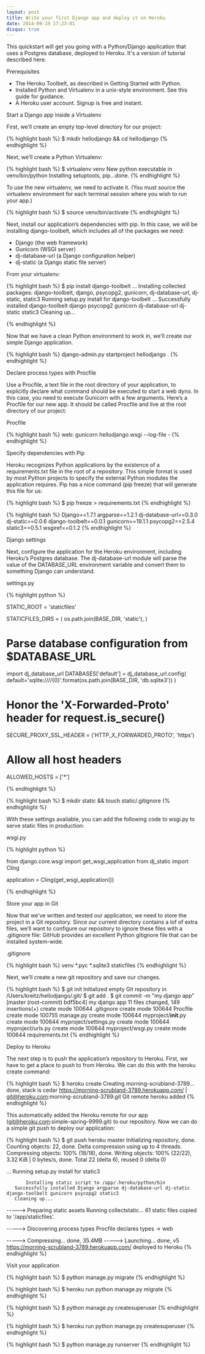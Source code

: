 ```yaml
---
layout: post
title: Write your first Django app and deploy it on Heroku
date: 2014-09-19 17:23:01 
disqus: true
---
```


This quickstart will get you going with a Python/Django application that uses a Postgres 
database, deployed to Heroku. It's a version of tutorial described here. 

Prerequisites

- The Heroku Toolbelt, as described in Getting Started with Python.
- Installed Python and Virtualenv in a unix-style environment. See this guide for guidance.
- A Heroku user account. Signup is free and instant.

Start a Django app inside a Virtualenv

First, we’ll create an empty top-level directory for our project:

{% highlight bash %}
$ mkdir hellodjango && cd hellodjango
{% endhighlight %}

Next, we’ll create a Python Virtualenv:

{% highlight bash %}
$ virtualenv venv
New python executable in venv/bin/python
Installing setuptools, pip...done.
{% endhighlight %}

To use the new virtualenv, we need to activate it. (You must source the virtualenv environment for each terminal session where you wish to run your app.)

{% highlight bash %}
$ source venv/bin/activate
{% endhighlight %}

Next, install our application’s dependencies with pip. In this case, we will be installing django-toolbelt, which includes all of the packages we need:

- Django (the web framework)
- Gunicorn (WSGI server)
- dj-database-url (a Django configuration helper)
- dj-static (a Django static file server)

From your virtualenv:

{% highlight bash %}
$ pip install django-toolbelt
... 
Installing collected packages: django-toolbelt, django, psycopg2, gunicorn, dj-database-url, dj-static, static3
  Running setup.py install for django-toolbelt
... 
Successfully installed django-toolbelt django psycopg2 gunicorn dj-database-url dj-static static3
Cleaning up...

{% endhighlight %}

Now that we have a clean Python environment to work in, we’ll create our simple Django 
application.

{% highlight bash %}
 django-admin.py startproject hellodjango . 
{% endhighlight %}

Declare process types with Procfile

Use a Procfile, a text file in the root directory of your application, to explicitly declare what command should be executed to start a web dyno. In this case, you need to execute Gunicorn with a few arguments.
Here’s a Procfile for our new app. It should be called Procfile and live at the root directory of our project:

Procfile

{% highlight bash %}
web: gunicorn hellodjango.wsgi --log-file -
{% endhighlight %}

Specify dependencies with Pip

Heroku recognizes Python applications by the existence of a requirements.txt file in the root of a repository. This simple format is used by most Python projects to specify the external Python modules the application requires.
Pip has a nice command (pip freeze) that will generate this file for us:

{% highlight bash %}
$ pip freeze > requirements.txt
{% endhighlight %}

{% highlight bash %}
Django==1.7.1
argparse==1.2.1
dj-database-url==0.3.0
dj-static==0.0.6
django-toolbelt==0.0.1
gunicorn==19.1.1
psycopg2==2.5.4
static3==0.5.1
wsgiref==0.1.2
{% endhighlight %}


Django settings

Next, configure the application for the Heroku environment, including Heroku’s Postgres database. The dj-database-url module will parse the value of the DATABASE_URL environment variable and convert them to something Django can understand.



settings.py

{% highlight python %}

STATIC_ROOT = 'staticfiles'

STATICFILES_DIRS = (
    os.path.join(BASE_DIR, 'static'),
)

# Parse database configuration from $DATABASE_URL
import dj_database_url
DATABASES['default'] =  dj_database_url.config(    
    default='sqlite:////{0}'.format(os.path.join(BASE_DIR, 'db.sqlite3'))
)

# Honor the 'X-Forwarded-Proto' header for request.is_secure()
SECURE_PROXY_SSL_HEADER = ('HTTP_X_FORWARDED_PROTO', 'https')

# Allow all host headers
ALLOWED_HOSTS = ['*']

{% endhighlight %}

{% highlight bash %}
$ mkdir static && touch static/.gitignore
{% endhighlight %}

With these settings available, you can add the following code to wsgi.py to serve static files in production:

wsgi.py

{% highlight python %}

from django.core.wsgi import get_wsgi_application
from dj_static import Cling

application = Cling(get_wsgi_application())

{% endhighlight %}

Store your app in Git

Now that we’ve written and tested our application, we need to store the project in a Git repository.
Since our current directory contains a lof of extra files, we’ll want to configure our repository to ignore these files with a .gitignore file:
GitHub provides an excellent Python gitignore file that can be installed system-wide.

.gitignore

{% highlight bash %}
venv
*.pyc
*.sqlite3
staticfiles
{% endhighlight %}

Next, we’ll create a new git repository and save our changes.

{% highlight bash %}
$ git init
Initialized empty Git repository in /Users/kreitz/hellodjango/.git/
$ git add .
$ git commit -m "my django app"
[master (root-commit) bdf5bc4] my django app
 11 files changed, 149 insertions(+)
 create mode 100644 .gitignore
 create mode 100644 Procfile
 create mode 100755 manage.py
 create mode 100644 myproject/__init__.py
 create mode 100644 myproject/settings.py
 create mode 100644 myproject/urls.py
 create mode 100644 myproject/wsgi.py
 create mode 100644 requirements.txt
{% endhighlight %} 
 
Deploy to Heroku

The next step is to push the application’s repository to Heroku. First, we have to get a place to push to from Heroku. We can do this with the heroku create command:

{% highlight bash %}
$ heroku create
Creating morning-scrubland-3789... done, stack is cedar
https://morning-scrubland-3789.herokuapp.com/ | git@heroku.com:morning-scrubland-3789.git
Git remote heroku added
{% endhighlight %}

This automatically added the Heroku remote for our app (git@heroku.com:simple-spring-9999.git) to our repository. Now we can do a simple git push to deploy our application:

{% highlight bash %}
$ git push heroku master
Initializing repository, done.
Counting objects: 22, done.
Delta compression using up to 4 threads.
Compressing objects: 100% (18/18), done.
Writing objects: 100% (22/22), 3.32 KiB | 0 bytes/s, done.
Total 22 (delta 6), reused 0 (delta 0)

...
         Running setup.py install for static3
           
           Installing static script to /app/.heroku/python/bin
       Successfully installed Django argparse dj-database-url dj-static django-toolbelt gunicorn psycopg2 static3
       Cleaning up...

-----> Preparing static assets
       Running collectstatic...
       61 static files copied to '/app/staticfiles'.

-----> Discovering process types
       Procfile declares types -> web

-----> Compressing... done, 35.4MB
-----> Launching... done, v5
       https://morning-scrubland-3789.herokuapp.com/ deployed to Heroku
{% endhighlight %}

Visit your application

{% highlight bash %}
$ python manage.py migrate
{% endhighlight %}

{% highlight bash %}
$ heroku run python manage.py migrate
{% endhighlight %}

{% highlight bash %}
$ python manage.py createsuperuser
{% endhighlight %}

{% highlight bash %}
$ heroku run python manage.py createsuperuser
{% endhighlight %}


{% highlight bash %}
$ python manage.py runserver
{% endhighlight %}




